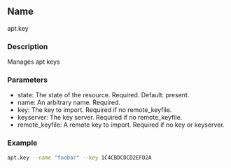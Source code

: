 ## Name

apt.key

### Description

Manages apt keys

### Parameters

* state: The state of the resource. Required. Default: present.
* name: An arbitrary name. Required.
* key: The key to import. Required if no remote_keyfile.
* keyserver: The key server. Required if no remote_keyfile.
* remote_keyfile: A remote key to import. Required if no key or keyserver.

### Example

```bash
apt.key --name "foobar" --key 1C4CBDCDCD2EFD2A
```

